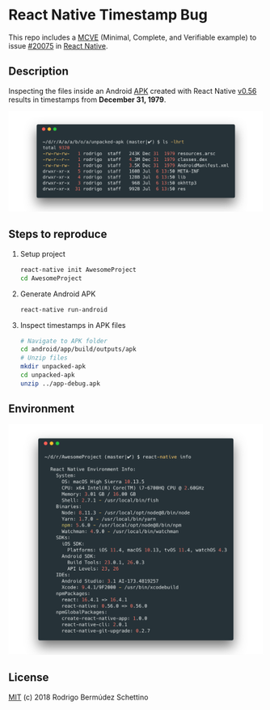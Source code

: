 # React Native Timestamp Bug

This repo includes a [MCVE](https://stackoverflow.com/help/mcve) (Minimal, Complete, and Verifiable example) to issue [#20075](https://github.com/facebook/react-native/issues/20075) in [React Native](https://github.com/facebook/react-native).

## Description

Inspecting the files inside an Android [APK](https://en.wikipedia.org/wiki/Android_application_package) created with React Native [v0.56](https://github.com/facebook/react-native/tree/v0.56.0) results in timestamps from **December 31, 1979**.

![Wrong timestamps](timestamps.png)

## Steps to reproduce

1. Setup project

    ```sh
    react-native init AwesomeProject
    cd AwesomeProject
    ```

1. Generate Android APK

    ```sh
    react-native run-android
    ```

1. Inspect timestamps in APK files

    ```sh
    # Navigate to APK folder
    cd android/app/build/outputs/apk
    # Unzip files
    mkdir unpacked-apk
    cd unpacked-apk
    unzip ../app-debug.apk
    ```

## Environment

![react native info](environment.png)

## License

[MIT](./LICENSE) (c) 2018 Rodrigo Bermúdez Schettino

